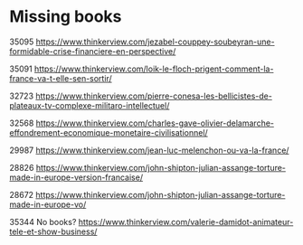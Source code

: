 # Missing books

35095
https://www.thinkerview.com/jezabel-couppey-soubeyran-une-formidable-crise-financiere-en-perspective/

35091
https://www.thinkerview.com/loik-le-floch-prigent-comment-la-france-va-t-elle-sen-sortir/

32723
https://www.thinkerview.com/pierre-conesa-les-bellicistes-de-plateaux-tv-complexe-militaro-intellectuel/

32568
https://www.thinkerview.com/charles-gave-olivier-delamarche-effondrement-economique-monetaire-civilisationnel/

29987
https://www.thinkerview.com/jean-luc-melenchon-ou-va-la-france/

28826
https://www.thinkerview.com/john-shipton-julian-assange-torture-made-in-europe-version-francaise/

28672
https://www.thinkerview.com/john-shipton-julian-assange-torture-made-in-europe-vo/

35344
No books?
https://www.thinkerview.com/valerie-damidot-animateur-tele-et-show-business/